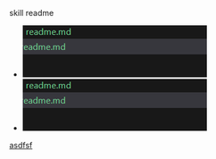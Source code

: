 skill readme

- ![sdfsdfs](.assets/readme/image.png)
- ![sdfsdfs](../.assets/readme/image.png)

[asdfsf][1]


[1]: https://jd.com "京东购物"